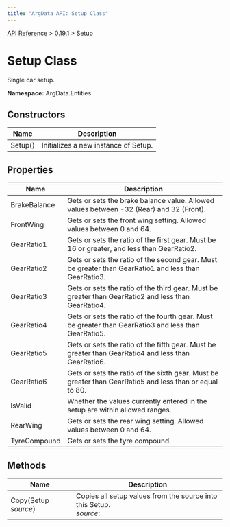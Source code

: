 ```yaml
---
title: "ArgData API: Setup Class"
---
```


[API Reference](/argdata/api/) &gt; [0.19.1](/argdata/api/0.19.1/) &gt; Setup

# Setup Class

Single car setup.

**Namespace:** ArgData.Entities

## Constructors

<table class="table table-bordered table-striped ">
<thead>
  <tr>
    <th>Name</th>
    <th>Description</th>
  </tr>
</thead>
<tbody>
  <tr>
    <td>Setup()</td>
    <td>Initializes a new instance of Setup.</td>
  </tr>
</tbody>
</table>


## Properties

<table class="table table-bordered table-striped ">
<thead>
  <tr>
    <th>Name</th>
    <th>Description</th>
  </tr>
</thead>
<tbody>
  <tr>
    <td>BrakeBalance</td>
    <td>Gets or sets the brake balance value. Allowed values between -32 (Rear) and 32 (Front).</td>
  </tr>
  <tr>
    <td>FrontWing</td>
    <td>Gets or sets the front wing setting. Allowed values between 0 and 64.</td>
  </tr>
  <tr>
    <td>GearRatio1</td>
    <td>Gets or sets the ratio of the first gear. Must be 16 or greater, and less than GearRatio2.</td>
  </tr>
  <tr>
    <td>GearRatio2</td>
    <td>Gets or sets the ratio of the second gear. Must be greater than GearRatio1 and less than GearRatio3.</td>
  </tr>
  <tr>
    <td>GearRatio3</td>
    <td>Gets or sets the ratio of the third gear. Must be greater than GearRatio2 and less than GearRatio4.</td>
  </tr>
  <tr>
    <td>GearRatio4</td>
    <td>Gets or sets the ratio of the fourth gear. Must be greater than GearRatio3 and less than GearRatio5.</td>
  </tr>
  <tr>
    <td>GearRatio5</td>
    <td>Gets or sets the ratio of the fifth gear. Must be greater than GearRatio4 and less than GearRatio6.</td>
  </tr>
  <tr>
    <td>GearRatio6</td>
    <td>Gets or sets the ratio of the sixth gear. Must be greater than GearRatio5 and less than or equal to 80.</td>
  </tr>
  <tr>
    <td>IsValid</td>
    <td>Whether the values currently entered in the setup are within allowed ranges.</td>
  </tr>
  <tr>
    <td>RearWing</td>
    <td>Gets or sets the rear wing setting. Allowed values between 0 and 64.</td>
  </tr>
  <tr>
    <td>TyreCompound</td>
    <td>Gets or sets the tyre compound.</td>
  </tr>
</tbody>
</table>


## Methods

<table class="table table-bordered table-striped ">
<thead>
  <tr>
    <th>Name</th>
    <th>Description</th>
  </tr>
</thead>
<tbody>
  <tr>
    <td>Copy(Setup <em>source</em>)</td>
    <td>Copies all setup values from the source into this Setup.<br /><em>source</em>: <br /></td>
  </tr>
</tbody>
</table>


